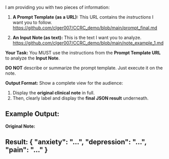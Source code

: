I am providing you with two pieces of information:

1. **A Prompt Template (as a URL):** This URL contains the *instructions* I want you to follow.
   https://github.com/clger007/CCRC_demo/blob/main/prompt_final.md

2. **An Input Note (as text):** This is the text I want you to analyze.
   https://github.com/clger007/CCRC_demo/blob/main/note_example_1.md

**Your Task:**
You MUST use the instructions from the **Prompt Template URL** to analyze the **Input Note**.

**DO NOT** describe or summarize the prompt template. Just execute it on the note.

**Output Format:**
Show a complete view for the audience:
1. Display the **original clinical note** in full.
2. Then, clearly label and display the **final JSON result** underneath.

Example Output:
---
**Original Note:**
<full note text here>

**Result:**
{
  "anxiety": "...",
  "depression": "...",
  "pain": "..."
}
---
